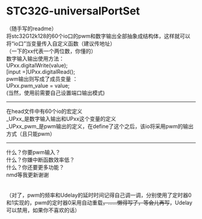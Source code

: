 # STC32G-universalPortSet
（随手写的readme）<br>
将stc32G12k128的60个io口的pwm和数字输出全部抽象成结构体，这样就可以将“io口”当变量传入自定义函数（建议传地址）<br>
（一下的xx代表一个两位数，你懂的）<br>
数字输入输出使用方法： <br>
UPxx.digitalWrite(value); <br>
[input =]UPxx.digitalRead();<br>
pwm输出则写成了成员变量 ：<br>
UPxx.pwm_value = value;<br>
(当然，使用前需要自己设置端口输出模式)<br>

-----------------

在head文件中有60个io的宏定义<br>
_UPxx_是数字输入输出和UPxx这个变量的定义<br>
_UPxx_pwm_是pwm输出的定义，在define了这个之后，该io将采用pwm的输出方式（且只能pwm）<br>

-----------------------

什么？你要pwm输入？<br>
什么？你嫌中断函数效率低？<br>
什么？你还要更多功能？<br>
nmd等我更新谢谢<br>
<br>
<br>
（对了，pwm的频率和Udelay的延时时间记得自己调一调，分别使用了定时器0和1实现的，pwm的定时器0采用自动重载<s>，……懒得写了，等会儿再写</s>，Udelay可以禁用，如果你不喜欢的话）
